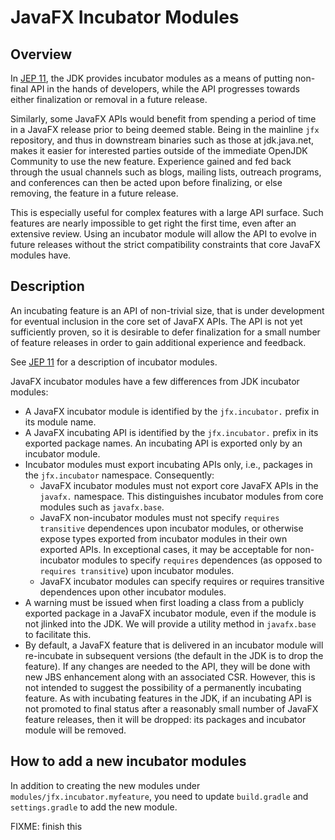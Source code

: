 # JavaFX Incubator Modules

## Overview

In [JEP 11](https://openjdk.org/jeps/11), the JDK provides incubator modules as a means of putting non-final API in the hands of developers, while the API progresses towards either finalization or removal in a future release.

Similarly, some JavaFX APIs would benefit from spending a period of time in a JavaFX release prior to being deemed stable. Being in the mainline `jfx` repository, and thus in downstream binaries such as those at jdk.java.net, makes it easier for interested parties outside of the immediate OpenJDK Community to use the new feature. Experience gained and fed back through the usual channels such as blogs, mailing lists, outreach programs, and conferences can then be acted upon before finalizing, or else removing, the feature in a future release.

This is especially useful for complex features with a large API surface. Such features are nearly impossible to get right the first time, even after an extensive review. Using an incubator module will allow the API to evolve in future releases without the strict compatibility constraints that core JavaFX modules have.

## Description

An incubating feature is an API of non-trivial size, that is under development for eventual inclusion in the core set of JavaFX APIs. The API is not yet sufficiently proven, so it is desirable to defer finalization for a small number of feature releases in order to gain additional experience and feedback.

See  [JEP 11](https://openjdk.org/jeps/11) for a description of incubator modules.

JavaFX incubator modules have a few differences from JDK incubator modules:

- A JavaFX incubator module is identified by the `jfx.incubator.` prefix in its module name.
- A JavaFX incubating API is identified by the `jfx.incubator.` prefix in its exported package names. An incubating API is exported only by an incubator module.
- Incubator modules must export incubating APIs only, i.e., packages in the `jfx.incubator` namespace. Consequently:
    - JavaFX incubator modules must not export core JavaFX APIs in the `javafx.` namespace. This distinguishes incubator modules from core modules such as `javafx.base`.
    - JavaFX non-incubator modules must not specify `requires transitive` dependences upon incubator modules, or otherwise expose types exported from incubator modules in their own exported APIs. In exceptional cases, it may be acceptable for non-incubator modules to specify `requires` dependences (as opposed to `requires transitive`) upon incubator modules.
    - JavaFX incubator modules can specify requires or requires transitive dependences upon other incubator modules.
- A warning must be issued when first loading a class from a publicly exported package in a JavaFX incubator module, even if the module is not jlinked into the JDK. We will provide a utility method in `javafx.base` to facilitate this.
- By default, a JavaFX feature that is delivered in an incubator module will re-incubate in subsequent versions (the default in the JDK is to drop the feature). If any changes are needed to the API, they will be done with new JBS enhancement along with an associated CSR. However, this is not intended to suggest the possibility of a permanently incubating feature. As with incubating features in the JDK, if an incubating API is not promoted to final status after a reasonably small number of JavaFX feature releases, then it will be dropped: its packages and incubator module will be removed.

## How to add a new incubator modules

In addition to creating the new modules under `modules/jfx.incubator.myfeature`, you need to update `build.gradle` and `settings.gradle` to add the new module.

FIXME: finish this
